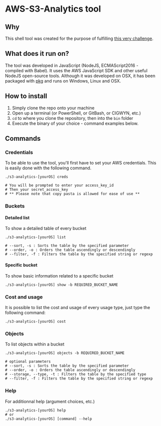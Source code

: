 # AWS-S3-Analytics tool
## Why
This shell tool was created for the purpose of fulfilling [this very challenge](https://github.com/coveo/devops-coding-challenge).

## What does it run on?
The tool was developed in JavaScript (NodeJS, ECMAScript2016 - compiled with Babel). It uses the AWS JavaScript SDK and other useful NodeJS open-source tools. Although it was developed on OSX, it has been packaged with [pkg](https://www.npmjs.com/package/pkg) and runs on Windows, Linux and OSX.

## How to install
1. Simply clone the repo onto your machine
2. Open up a terminal (or PowerShell, or GitBash, or CIGWYN, etc.) 
3. ```cd``` to where you clone the repository, then into the ```bin``` folder
4. Execute the binary of your choice - command examples below.

## Commands
### Credentials
To be able to use the tool, you'll first have to set your AWS credentials. This is easily done with the following command.
```shell
./s3-analytics-[yourOS] creds

# You will be prompted to enter your access_key_id
# Then your secret_access_key
# ** Please note that copy pasta is allowed for ease of use **
```
### Buckets
#### Detailed list
To show a detailed table of every bucket
```shell
./s3-analytics-[yourOS] list

# --sort, -s : Sorts the table by the specified parameter
# --order, -o : Orders the table ascendingly or descendingly
# --filter, -f : Filters the table by the specified string or regexp

```
#### Specific bucket
To show basic information related to a specific bucket
```shell
./s3-analytics-[yourOS] show -b REQUIRED_BUCKET_NAME
```
### Cost and usage
It is possible to list the cost and usage of every usage type, just type the following command:
```shell
./s3-analytics-[yourOS] cost
```
### Objects
To list objects within a bucket
```shell
./s3-analytics-[yourOS] objects -b REQUIRED_BUCKET_NAME 

# optional parameters
# --sort, -s : Sorts the table by the specified parameter
# --order, -o : Orders the table ascendingly or descendingly
# --storage, --type, -t : Filters the table by the specified type
# --filter, -f : Filters the table by the specified string or regexp
```
### Help
For additionnal help (argument choices, etc.)
```shell
./s3-analytics-[yourOS] help
# or
./s3-analytics-[yourOS] [command] --help
```